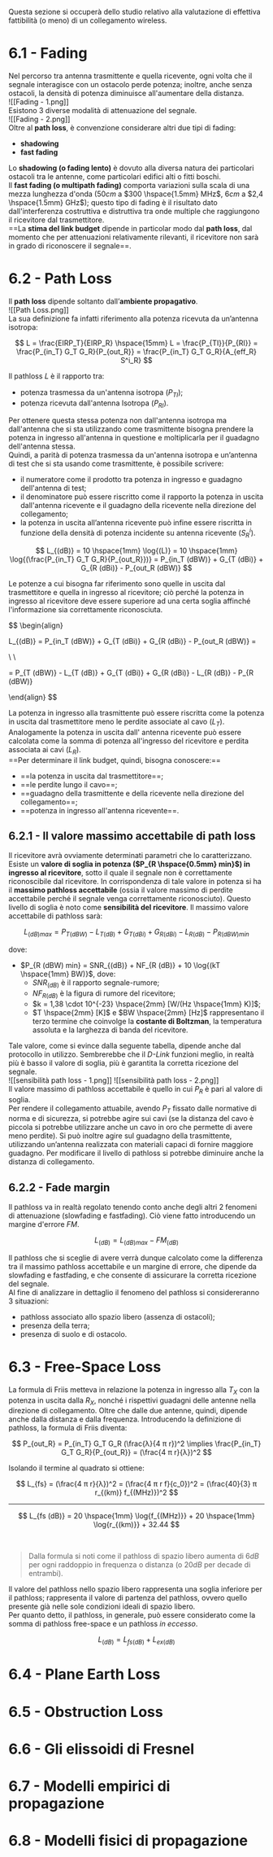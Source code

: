 Questa sezione si occuperà dello studio relativo alla valutazione di effettiva fattibilità (o meno) di un collegamento wireless.

# 6.1 - Fading
Nel percorso tra antenna trasmittente e quella ricevente, ogni volta che il segnale interagisce con un ostacolo perde potenza; inoltre, anche senza ostacoli, la densità di potenza diminuisce all'aumentare della distanza. <br>
![[Fading - 1.png]] <br>
Esistono 3 diverse modalità di attenuazione del segnale. <br>
![[Fading - 2.png]] <br>
Oltre al **path loss**, è convenzione considerare altri due tipi di fading:
- **shadowing**
- **fast fading**

Lo **shadowing (o fading lento)** è dovuto alla diversa natura dei particolari ostacoli tra le antenne, come particolari edifici alti o fitti boschi. <br>
Il **fast fading (o multipath fading)** comporta variazioni sulla scala di una mezza lunghezza d'onda ($50 cm$ a $300 \hspace{1.5mm} MHz$, $6 cm$ a $2,4 \hspace{1.5mm} GHz$); questo tipo di fading è il risultato dato dall'interferenza costruttiva e distruttiva tra onde multiple che raggiungono il ricevitore dal trasmettitore. <br>
==La **stima del link budget** dipende in particolar modo dal **path loss**, dal momento che per attenuazioni relativamente rilevanti, il ricevitore non sarà in grado di riconoscere il segnale==.

# 6.2 - Path Loss
Il **path loss** dipende soltanto dall’**ambiente propagativo**. <br>
![[Path Loss.png]] <br>
La sua definizione fa infatti riferimento alla potenza ricevuta da un’antenna isotropa:

$$
L = \frac{EIRP_T}{EIRP_R} \hspace{15mm} L = \frac{P_{TI}}{P_{RI}} = \frac{P_{in_T} G_T G_R}{P_{out_R}} = \frac{P_{in_T} G_T G_R}{A_{eff_R} S^i_R}
$$

Il pathloss 𝐿 è il rapporto tra:
- potenza trasmessa da un'antenna isotropa ($P_{TI}$);
- potenza ricevuta dall'antenna Isotropa ($P_{RI}$).

Per ottenere questa stessa potenza non dall'antenna isotropa ma dall'antenna che si sta utilizzando come trasmittente bisogna prendere la potenza in ingresso all'antenna in questione e moltiplicarla per il guadagno dell'antenna stessa. <br>
Quindi, a parità di potenza trasmessa da un'antenna isotropa e un’antenna di test che si sta usando come trasmittente, è possibile scrivere:
- il numeratore come il prodotto tra potenza in ingresso e guadagno dell'antenna di test;
- il denominatore può essere riscritto come il rapporto la potenza in uscita dall'antenna ricevente e il guadagno della ricevente nella direzione del collegamento;
- la potenza in uscita all’antenna ricevente può infine essere riscritta in funzione della densità di potenza incidente su antenna ricevente ($S_R^i$).

$$
L_{(dB)} = 10 \hspace{1mm} \log{(L)} = 10 \hspace{1mm} \log{(\frac{P_{in_T} G_T  G_R}{P_{out_R}})} = P_{in_T (dBW)} + G_{T (dBi)} + G_{R (dBi)} - P_{out_R (dBW)}
$$

Le potenze a cui bisogna far riferimento sono quelle in uscita dal trasmettitore e quella in ingresso al ricevitore; ciò perché la potenza in ingresso al ricevitore deve essere superiore ad una certa soglia affinché l'informazione sia correttamente riconosciuta.

$$
\begin{align}

L_{(dB)} = P_{in_T (dBW)} + G_{T (dBi)} + G_{R (dBi)} - P_{out_R (dBW)} =

\\
\\

= P_{T (dBW)} - L_{T (dB)} + G_{T (dBi)} + G_{R (dBi)} - L_{R (dB)} - P_{R (dBW)}

\end{align}
$$

La potenza in ingresso alla trasmittente può essere riscritta come la potenza in uscita dal trasmettitore meno le perdite associate al cavo ($L_T$).
Analogamente la potenza in uscita dall' antenna ricevente può essere calcolata come la somma di potenza all'ingresso del ricevitore e perdita associata ai cavi ($L_R$). <br>
==Per determinare il link budget, quindi, bisogna conoscere:==
- ==la potenza in uscita dal trasmettitore==;
- ==le perdite lungo il cavo==;
- ==guadagno della trasmittente e della ricevente nella direzione del collegamento==;
- ==potenza in ingresso all'antenna ricevente==.

## 6.2.1 - Il valore massimo accettabile di path loss
Il ricevitore avrà ovviamente determinati parametri che lo caratterizzano.
Esiste un **valore di soglia in potenza ($P_{R \hspace{0.5mm} min}$) in ingresso al ricevitore**, sotto il quale il segnale non è correttamente riconoscibile dal ricevitore.
In corrispondenza di tale valore in potenza si ha il **massimo pathloss accettabile** (ossia il valore massimo di perdite accettabile perché il segnale venga correttamente riconosciuto).
Questo livello di soglia è noto come **sensibilità del ricevitore**.
Il massimo valore accettabile di pathloss sarà:

$$
L_{(dB) max} = P_{T (dBW)} - L_{T (dB)} + G_{T (dBi)} + G_{R (dBi)} - L_{R (dB)} - P_{R (dBW) min}
$$

dove:
- $P_{R (dBW) min} = SNR_{(dB)} + NF_{R (dB)} + 10 \log{(kT \hspace{1mm} BW)}$, dove:
	- $SNR_{(dB)}$ è il rapporto segnale-rumore;
	- $NF_{R (dB)}$ è la figura di rumore del ricevitore;
	- $k = 1,38 \cdot 10^{-23} \hspace{2mm} [W/(Hz \hspace{1mm} K)]$;
	- $T \hspace{2mm} [K]$  e $BW \hspace{2mm} [Hz]$ rappresentano il terzo termine che coinvolge la **costante di Boltzman**, la temperatura assoluta e la larghezza di banda del ricevitore.

Tale valore, come si evince dalla seguente tabella, dipende anche dal protocollo in utilizzo.
Sembrerebbe che il *D-Link* funzioni meglio, in realtà più è basso il valore di soglia, più è garantita la corretta ricezione del segnale. <br>
![[sensibilità path loss - 1.png]]
![[sensibilità path loss - 2.png]] <br>
Il valore massimo di pathloss accettabile è quello in cui $P_R$ è pari al valore di soglia. <br>
Per rendere il collegamento attuabile, avendo $P_T$  fissato dalle normative di norma e di sicurezza, si potrebbe agire sui cavi (se la distanza del cavo è piccola si potrebbe utilizzare anche un cavo in oro che permette di avere meno perdite).
Si può inoltre agire sul guadagno della trasmittente, utilizzando un’antenna realizzata con materiali capaci di fornire maggiore guadagno.
Per modificare il livello di pathloss si potrebbe diminuire anche la distanza di collegamento.

## 6.2.2 - Fade margin
Il pathloss va in realtà regolato tenendo conto anche degli altri 2 fenomeni di attenuazione (slowfading e fastfading).
Ciò viene fatto introducendo un margine d'errore $FM$.

$$
L_{(dB)} = L_{(dB) max} - FM_{(dB)}
$$

Il pathloss che si sceglie di avere verrà dunque calcolato come la differenza tra il massimo pathloss accettabile e un margine di errore, che dipende da slowfading e fastfading, e che consente di assicurare la corretta ricezione del segnale. <br>
Al fine di analizzare in dettaglio il fenomeno del pathloss si considereranno 3 situazioni:
- pathloss associato allo spazio libero (assenza di ostacoli);
- presenza della terra;
- presenza di suolo e di ostacolo.

# 6.3 - Free-Space Loss
La formula di Friis metteva in relazione la potenza in ingresso alla $T_X$ con la potenza in uscita dalla $R_X$, nonché i rispettivi guadagni delle antenne nella direzione di collegamento.
Oltre che dalle due antenne, quindi, dipende anche dalla distanza e dalla frequenza.
Introducendo la definizione di pathloss, la formula di Friis diventa:

$$
P_{out_R} = P_{in_T} G_T G_R (\frac{λ}{4 π r})^2 \implies \frac{P_{in_T} G_T  G_R}{P_{out_R}} = (\frac{4 π r}{λ})^2
$$

Isolando il termine al quadrato si ottiene:

$$
L_{fs} = (\frac{4 π r}{λ})^2 = (\frac{4 π r f}{c_0})^2 = (\frac{40}{3} π r_{(km)} f_{(MHz)})^2
$$
___
$$
L_{fs (dB)} = 20 \hspace{1mm} \log{f_{(MHz)}} + 20 \hspace{1mm} \log{r_{(km)}} + 32.44
$$

<br>

> Dalla formula si noti come il pathloss di spazio libero aumenta di $6 dB$ per ogni raddoppio in frequenza o distanza (o $20 dB$ per decade di entrambi).

Il valore del pathloss nello spazio libero rappresenta una soglia inferiore per il pathloss; rappresenta il valore di partenza del pathloss, ovvero quello presente già nelle sole condizioni ideali di spazio libero. <br>
Per quanto detto, il pathloss, in generale, può essere considerato come la somma di pathloss free-space e un pathloss *in eccesso*.

$$
L_{(dB)} = L_{fs (dB)} + L_{ex (dB)}
$$

# 6.4 - Plane Earth Loss


# 6.5 - Obstruction Loss


# 6.6 - Gli elissoidi di Fresnel


# 6.7 - Modelli empirici di propagazione


# 6.8 - Modelli fisici di propagazione
